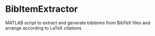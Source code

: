 # BibItemExtractor
MATLAB script to extract and generate bibitems from BibTeX files and arrange according to LaTeX citations
